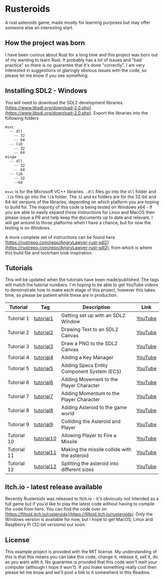 # Rusteroids
A rust asteroids game, made mostly for learning purposes but may offer someone else an interesting start.

## How the project was born
I have been curious about Rust for a long time and this project was born out of my wanting to learn Rust. It probably has a lot of issues and "bad practice" so there is no guarantee that it's done "correctly". I am very interested in suggestions or glaringly obvious issues with the code, so please let me know if you see something. 

## Installing SDL2 - Windows
You will need to download the SDL2 development libraries. [https://www.libsdl.org/download-2.0.php](https://www.libsdl.org/download-2.0.php). Export the libraries into the following folders
```
msvc
  -- dll
    -- 32
    -- 64
  -- lib
    -- 32
    -- 64
mingw
  -- dll
    -- 32
    -- 64
  -- lib
    -- 32
    --64
```
`msvc` is for the Microsoft VC++ libraries. `.dll` files go into the `dll` folder and `.lib` files go into the `lib` folder. The `32` and `64` folders are for the 32-bit and 64-bit versions of the libraries, depending on which platform you are hoping to build for. The majority of this code is being tested on Windows x64 - if you are able to easily expand these instructions for Linux and MacOS then please issue a PR and help keep the documents up 
to date and relevant. I will get around to those platforms when I have a chance, but for now the testing is on Windows. 

A more complete set of instructions can be found here [https://rustrepo.com/repo/AngryLawyer-rust-sdl2](https://rustrepo.com/repo/AngryLawyer-rust-sdl2), from which is where this build file and toolchain took inspiration. 

## Tutorials
This will be updated when the tutorials have been made/published. The tags will match the tutorial numbers. I'm hoping to be able to get YouTube videos to demonstrate how to make each stage of this project, however this takes time, so please be patient while these are in production. 

| Tutorial | Tag | Description | Link |
| -------- | --- | ----------- | ---- |
| Tutorial 1 | [tutorial1](https://github.com/filtoid/rusteroids/releases/tag/tutorial1) | Getting set up with an SDL2 Window | [YouTube](https://youtu.be/SzxWkoK4uv4) |
| Tutorial 2 | [tutorial2](https://github.com/filtoid/rusteroids/releases/tag/tutorial2) | Drawing Text to an SDL2 Canvas | [YouTube](https://youtu.be/vVJIYaX3Kjw) |
| Tutorial 3 | [tutorial3](https://github.com/filtoid/rusteroids/releases/tag/tutorial3) | Draw a PNG to the SDL2 Canvas | [YouTube](https://youtu.be/scGSiMF02eo) |
| Tutorial 4 | [tutorial4](https://github.com/filtoid/rusteroids/releases/tag/tutorial4) | Adding a Key Manager | [YouTube](https://www.youtube.com/flU6h4iHdhw) |
| Tutorial 5 | [tutorial5](https://github.com/filtoid/rusteroids/releases/tag/tutorial5) | Adding Specs Entity Component System (ECS) | [YouTube](https://youtu.be/HtESVyc0DNY) |
| Tutorial 6 | [tutorial6](https://github.com/filtoid/rusteroids/releases/tag/tutorial6) | Adding Movement to the Player Character | [YouTube](https://youtu.be/sBx2x0n72AI) |
| Tutorial 7 | [tutorial7](https://github.com/filtoid/rusteroids/releases/tag/tutorial7) | Adding Momentum to the Player Character | [YouTube](https://youtu.be/OltffJldfZg) |
| Tutorial 8 | [tutorial8](https://github.com/filtoid/rusteroids/releases/tag/tutorial8) | Adding Asteroid to the game world | [YouTube](https://youtu.be/8YuS3d51PJo) |
| Tutorial 9 | [tutorial9](https://github.com/filtoid/rusteroids/releases/tag/tutorial9) | Colliding the Asteroid and Player | [YouTube](https://youtu.be/KTDdlWErmYU) |
| Tutorial 10 | [tutorial10](https://github.com/filtoid/rusteroids/releases/tag/tutorial10) | Allowing Player to Fire a Missile | [YouTube](https://youtu.be/Qk_EVsG_IhA) |
| Tutorial 11 | [tutorial11](https://github.com/filtoid/rusteroids/releases/tag/tutorial11) | Making the missile collide with the asteroid | [YouTube](https://youtu.be/L238bFAk_QI) |
| Tutorial 12 | [tutorial12](https://github.com/filtoid/rusteroids/releases/tag/tutorial12) | Splitting the asteroid into different sizes | [YouTube](https://youtu.be/k0rB7IRHRhQ) |

## Itch.io - latest release available
Recently Rusteroids was released to Itch.io - it's obviously not intended as a full game but if you'd like to play the latest code without having to compile the code from here. You can find the code over on [https://filtoid.itch.io/rusteroids](https://filtoid.itch.io/rusteroids). Only the Windows version is available for now, but I hope to get MacOS, Linux and Raspberry Pi (32-bit versions) out soon. 

## License
This example project is provided with the MIT license. My understanding of this is that this means you can take this code, change it, release it, sell it, do as you want with it. No guarantee is provided that this code won't melt your computer (although I hope it won't). If you make something really cool then please let me know and we'll post a link to it somewhere in this Readme. 
